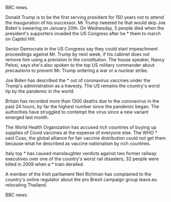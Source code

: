 BBC news.

Donald Trump is to be the first serving president for 150 years not to attend the inauguration of his successor. Mr Trump tweeted he that would skip Joe Biden's swearing on January 20th. On Wednesday, 5 people died when the president's supporters invaded the US Congress after he * them to march on Capitol Hill. 

Senior Democrats in the US Congress say they could start impeachment proceedings against Mr. Trump by next week, if his cabinet does not remove him using a prevision in the constitution. The house speaker, Nancy Pelosi, says she's also spoken to the top US military commander about precautions to prevent Mr. Trump ordering a war or a nuclear strike.

Joe Biden has described the * out of coronavirus vaccines under the Trump's administration as a travesty. The US remains the country's worst tip by the pandemic in the world.

Britain has recorded more than 1300 deaths due to the coronavirus in the past 24 hours, by far the highest number since the pandemic began. The authorities have struggled to contempt the virus since a new variant emerged last month.

The World Health Organization has accused rich countries of buying up supplies of Covid vaccines at the expense of everyone else. The WHO * said Coax, the global alliance for fair vaccine distribution could not get them because what he described as vaccine nationalism by rich countries. 

Italy top * has caused manslaughter verdicts against two former railway executives over one of the country's worst rail disasters, 32 people were killed in 2009 when a * train derailed.

A member of the Irish parliament Neil Richman has complained to the country's online regulator about the pro Brexit campaign group leave.eu relocating Thailand. 

BBC news.
